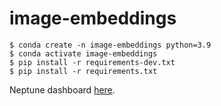 # image-embeddings

```
$ conda create -n image-embeddings python=3.9
$ conda activate image-embeddings
$ pip install -r requirements-dev.txt
$ pip install -r requirements.txt
```

Neptune dashboard [here](https://app.neptune.ai/pchaberski/image-embeddings/experiments?split=tbl&dash=charts&viewId=95f22008-ad1b-455c-ad52-5672dda0869d).